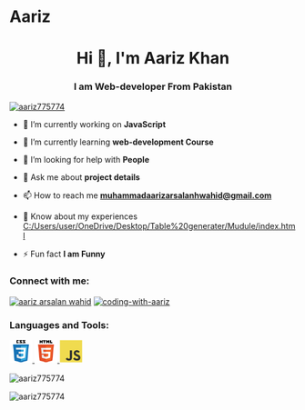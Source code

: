 # Aariz<h1 align="center">Hi 👋, I'm Aariz Khan</h1>
<h3 align="center">I am Web-developer From Pakistan</h3>

<p align="left"> <a href="https://github.com/ryo-ma/github-profile-trophy"><img src="https://github-profile-trophy.vercel.app/?username=aariz775774" alt="aariz775774" /></a> </p>

- 🔭 I’m currently working on **JavaScript**

- 🌱 I’m currently learning **web-development Course**

- 🤝 I’m looking for help with **People**

- 💬 Ask me about **project details**

- 📫 How to reach me **muhammadaarizarsalanhwahid@gmail.com**

- 📄 Know about my experiences [C:/Users/user/OneDrive/Desktop/Table%20generater/Mudule/index.html](C:/Users/user/OneDrive/Desktop/Table%20generater/Mudule/index.html)

- ⚡ Fun fact **I am Funny**

<h3 align="left">Connect with me:</h3>
<p align="left">
<a href="https://linkedin.com/in/aariz arsalan wahid" target="blank"><img align="center" src="https://raw.githubusercontent.com/rahuldkjain/github-profile-readme-generator/master/src/images/icons/Social/linked-in-alt.svg" alt="aariz arsalan wahid" height="30" width="40" /></a>
<a href="https://www.youtube.com/c/coding-with-aariz" target="blank"><img align="center" src="https://raw.githubusercontent.com/rahuldkjain/github-profile-readme-generator/master/src/images/icons/Social/youtube.svg" alt="coding-with-aariz" height="30" width="40" /></a>
</p>

<h3 align="left">Languages and Tools:</h3>
<p align="left"> <a href="https://www.w3schools.com/css/" target="_blank" rel="noreferrer"> <img src="https://raw.githubusercontent.com/devicons/devicon/master/icons/css3/css3-original-wordmark.svg" alt="css3" width="40" height="40"/> </a> <a href="https://www.w3.org/html/" target="_blank" rel="noreferrer"> <img src="https://raw.githubusercontent.com/devicons/devicon/master/icons/html5/html5-original-wordmark.svg" alt="html5" width="40" height="40"/> </a> <a href="https://developer.mozilla.org/en-US/docs/Web/JavaScript" target="_blank" rel="noreferrer"> <img src="https://raw.githubusercontent.com/devicons/devicon/master/icons/javascript/javascript-original.svg" alt="javascript" width="40" height="40"/> </a> </p>

<p><img align="center" src="https://github-readme-stats.vercel.app/api/top-langs?username=aariz775774&show_icons=true&locale=en&layout=compact" alt="aariz775774" /></p>

<p><img align="center" src="https://github-readme-streak-stats.herokuapp.com/?user=aariz775774&" alt="aariz775774" /></p>
